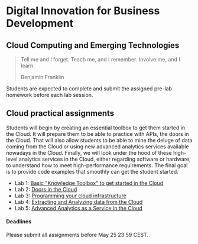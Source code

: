 # Digital Innovation for Business Development
## Cloud Computing and Emerging Technologies


>Tell me and I forget. Teach me, and I remember. Involve me, and I learn.
>
>Benjamin Franklin

Students are expected to complete and submit the assigned pre-lab homework before each lab session.

## Cloud practical assignments
Students will begin by creating an essential toolbox to get them started in the Cloud. It will prepare them to be able to practice with APIs, the doors in the Cloud. That will also allow students to be able to mine the deluge of data coming from the Cloud or using new advanced analytics services available nowadays in the Cloud. Finally, we will look under the hood of these high-level analytics services in the Cloud, either regarding software or hardware, to understand how to meet high-performance requirements. The final goal is to provide code examples that smoothly can get the student started.

- Lab 1: [Basic "Knowledge Toolbox" to get started in the Cloud][Lab1] 
- Lab 2: [Doors in the Cloud][Lab2]  
- Lab 3: [Programming your cloud infrastructure][Lab3]                                     
- Lab 4: [Extracting and Analyzing data from the Cloud][Lab4]              
- Lab 5: [Advanced Analytics as a Service in the Cloud][Lab5]

[Lab1]: ./Lab01.md
[Lab2]: ./Lab02.md
[Lab3]: ./Lab03.md
[Lab4]: ./Lab04.md
[Lab5]: ./Lab05.md


#### Deadlines

Please submit all assignments before May 25 23:59 CEST.

